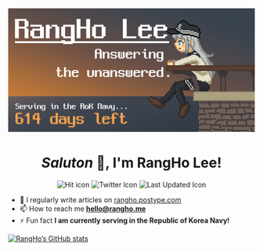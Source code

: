 <h1 align="center"><img alt="Profile banner image" src="assets/banner.png" /></h1>

<h1 align="center"><i>Saluton</i> 👋, I'm RangHo Lee!</h1>

<p align="center">
<img src="https://komarev.com/ghpvc/?username=rangho&label=Profile%20views&color=orange&style=flat-square" alt="Hit icon" />
<img src="https://img.shields.io/twitter/follow/RangHo_777?color=1DA1F2&label=Twitter%20followers%20&logoColor=white&style=flat-square" alt="Twitter Icon" />
<img src="https://img.shields.io/badge/Last%20updated-03/31/2021-brightgreen?style=flat-square" alt="Last Updated Icon" />
</p>

- 📝 I regularly write articles on [rangho.postype.com](rangho.postype.com)
- 📫 How to reach me **hello@rangho.me**
- ⚡ Fun fact **I am currently serving in the Republic of Korea Navy!**

[![RangHo’s GitHub stats](https://github-readme-stats.vercel.app/api?username=RangHo&count_private=true&show_icons=true&theme=nord)](https://github.com/anuraghazra/github-readme-stats) 
